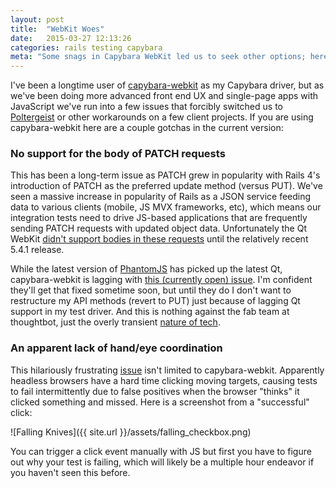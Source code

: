 ```yaml
---
layout: post
title:  "WebKit Woes"
date:   2015-03-27 12:13:26
categories: rails testing capybara
meta: "Some snags in Capybara WebKit led us to seek other options; here are the gotchas we've recently discovered."
---
```


I've been a longtime user of [capybara-webkit][webkit] as my Capybara driver,
but as we've been doing more advanced front end UX and single-page apps with
JavaScript we've run into a few issues that forcibly switched us to
[Poltergeist][poltergeist] or other workarounds on a few client projects.
If you are using capybara-webkit here are a couple gotchas in the current
version:

### No support for the body of PATCH requests

This has been a long-term issue as PATCH grew in popularity with Rails 4's
introduction of PATCH as the preferred update method (versus PUT).
We've seen a massive increase in popularity of Rails as a JSON
service feeding data to various clients (mobile, JS MVX frameworks, etc), which
means our integration tests need to drive JS-based applications that are
frequently sending PATCH requests with updated object data. Unfortunately the
Qt WebKit [didn't support bodies in these requests][qt] until the relatively
recent 5.4.1 release.

While the latest version of [PhantomJS][phantom] has picked up the latest Qt,
capybara-webkit is lagging with [this (currently open) issue][issue]. I'm
confident they'll get that fixed sometime soon, but until they do I don't want
to restructure my API methods (revert to PUT) just because of lagging Qt support
in my test driver. And this is nothing against the fab team at thoughtbot, just
the overly transient [nature of tech][why].

### An apparent lack of hand/eye coordination

This hilariously frustrating [issue][hand] isn't limited to capybara-webkit.
Apparently headless browsers have a hard time clicking moving targets,
causing tests to fail intermittently due to false positives when the browser
"thinks" it clicked something and missed. Here is a screenshot from a
"successful" click:

![Falling Knives]({{ site.url }}/assets/falling_checkbox.png)

You can trigger a click event manually with JS but first you have to figure out
why your test is failing, which will likely be a multiple hour endeavor if you
haven't seen this before.

[webkit]: https://github.com/thoughtbot/capybara-webkit
[poltergeist]: https://github.com/teampoltergeist/poltergeist
[qt]: https://bugreports.qt.io/browse/QTBUG-42456
[phantom]: http://phantomjs.org/
[issue]: https://github.com/thoughtbot/capybara-webkit/issues/553
[why]: http://favstar.fm/users/_why/status/3389695893
[hand]: https://github.com/teampoltergeist/poltergeist/issues/280
